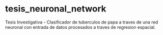 # tesis_neuronal_network
Tesis Investigativa - Clasificador de tuberculos de papa a traves de una red neuronal con entrada de datos procesados a traves de regresion espacial.
